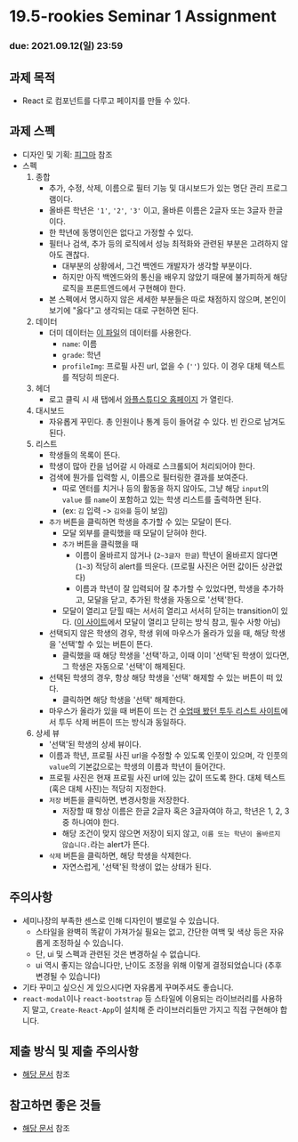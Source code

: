 19.5-rookies Seminar 1 Assignment
================================

### **due: 2021.09.12(일) 23:59**

## 과제 목적
- React 로 컴포넌트를 다루고 페이지를 만들 수 있다.

## 과제 스펙
- 디자인 및 기획: [피그마](https://www.figma.com/file/BeMaz965LyKRln7dj3RaD4/wafflestudio-19.5-react-seminar?node-id=0%3A1) 참조
- 스펙
  1. 종합
      - 추가, 수정, 삭제, 이름으로 필터 기능 및 대시보드가 있는 명단 관리 프로그램이다.
      - 올바른 학년은 `'1'`, `'2'`, `'3'` 이고, 올바른 이름은 2글자 또는 3글자 한글이다.
      - 한 학년에 동명이인은 없다고 가정할 수 있다.
      - 필터나 검색, 추가 등의 로직에서 성능 최적화와 관련된 부분은 고려하지 않아도 괜찮다.
        - 대부분의 상황에서, 그건 백엔드 개발자가 생각할 부분이다.
        - 하지만 아직 백엔드와의 통신을 배우지 않았기 때문에 불가피하게 해당 로직을 프론트엔드에서 구현해야 한다.
      - 본 스펙에서 명시하지 않은 세세한 부분들은 따로 채점하지 않으며, 본인이 보기에 "옳다"고 생각되는 대로 구현하면 된다.
  1. 데이터
      - 더미 데이터는 [이 파일](assignment-dummy-data.js)의 데이터를 사용한다.
        - `name`: 이름
        - `grade`: 학년
        - `profileImg`: 프로필 사진 url, 없을 수 (`''`) 있다. 이 경우 대체 텍스트를 적당히 띄운다.
  2. 헤더
      - 로고 클릭 시 새 탭에서 [와플스튜디오 홈페이지](https://wafflestudio.com) 가 열린다.
  3. 대시보드
      - 자유롭게 꾸민다. 총 인원이나 통계 등이 들어갈 수 있다. 빈 칸으로 남겨도 된다.
  4. 리스트
      - 학생들의 목록이 뜬다.
      - 학생이 많아 칸을 넘어갈 시 아래로 스크롤되어 처리되어야 한다.
      - 검색에 뭔가를 입력할 시, 이름으로 필터링한 결과를 보여준다.
        - 따로 엔터를 치거나 등의 활동을 하지 않아도, 그냥 해당 `input`의 `value` 를 `name`이 포함하고 있는 학생 리스트를 출력하면 된다.
        - (ex: `김` 입력 -> `김와플` 등이 보임)
      - `추가` 버튼을 클릭하면 학생을 추가할 수 있는 모달이 뜬다.
        - 모달 외부를 클릭했을 때 모달이 닫혀야 한다.
        - `추가` 버튼을 클릭했을 때
          - 이름이 올바르지 않거나 (`2~3글자 한글`) 학년이 올바르지 않다면 (`1~3`) 적당히 alert를 띄운다. (프로필 사진은 어떤 값이든 상관없다)
          - 이름과 학년이 잘 입력되어 잘 추가할 수 있었다면, 학생을 추가하고, 모달을 닫고, 추가된 학생을 자동으로 '선택'한다.
        - 모달이 열리고 닫힐 때는 서서히 열리고 서서히 닫히는 transition이 있다. ([이 사이트](https://getbootstrap.com/docs/4.0/components/modal/#vertically-centered)에서 모달이 열리고 닫히는 방식 참고, 필수 사항 아님)
      - 선택되지 않은 학생의 경우, 학생 위에 마우스가 올라가 있을 때, 해당 학생을 '선택'할 수 있는 버튼이 뜬다.
        - 클릭했을 때 해당 학생을 '선택'하고, 이때 이미 '선택'된 학생이 있다면, 그 학생은 자동으로 '선택'이 해제된다.
      - 선택된 학생의 경우, 항상 해당 학생을 '선택' 해제할 수 있는 버튼이 떠 있다.
        - 클릭하면 해당 학생을 '선택' 해제한다.
      - 마우스가 올라가 있을 때 버튼이 뜨는 건 [수업때 봤던 투두 리스트 사이트](https://mashup-todolist.surge.sh/)에서 투두 삭제 버튼이 뜨는 방식과 동일하다.
  5. 상세 뷰
      - '선택'된 학생의 상세 뷰이다.
      - 이름과 학년, 프로필 사진 url을 수정할 수 있도록 인풋이 있으며, 각 인풋의 `value`의 기본값으로는 학생의 이름과 학년이 들어간다.
      - 프로필 사진은 현재 프로필 사진 url에 있는 값이 뜨도록 한다. 대체 텍스트 (혹은 대체 사진)는 적당히 지정한다.
      - `저장` 버튼을 클릭하면, 변경사항을 저장한다.
        - 저장할 때 항상 이름은 한글 2글자 혹은 3글자여야 하고, 학년은 1, 2, 3 중 하나여야 한다.
        - 해당 조건이 맞지 않으면 저장이 되지 않고, `이름 또는 학년이 올바르지 않습니다.`라는 alert가 뜬다.
      - `삭제` 버튼을 클릭하면, 해당 학생을 삭제한다.
        - 자연스럽게, '선택'된 학생이 없는 상태가 된다.

## 주의사항
- 세미나장의 부족한 센스로 인해 디자인이 별로일 수 있습니다.
  - 스타일을 완벽히 똑같이 가져가실 필요는 없고, 간단한 여백 및 색상 등은 자유롭게 조정하실 수 있습니다.
  - 단, ui 및 스펙과 관련된 것은 변경하실 수 없습니다.
  - ui 역시 좋지는 않습니다만, 난이도 조정을 위해 이렇게 결정되었습니다 (추후 변경될 수 있습니다)
- 기타 꾸미고 싶으신 게 있으시다면 자유롭게 꾸며주셔도 좋습니다.
- `react-modal`이나 `react-bootstrap` 등 스타일에 이용되는 라이브러리를 사용하지 말고, `Create-React-App`이 설치해 준 라이브러리들만 가지고 직접 구현해야 합니다.

## 제출 방식 및 제출 주의사항
- [해당 문서](../assignment-submit-manual.md) 참조

## 참고하면 좋은 것들
- [해당 문서](../study-links.md) 참조
